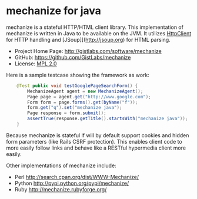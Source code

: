 mechanize for java
==========

mechanize is a stateful HTTP/HTML client library. This implementation of mechanize is 
written in Java to be available on the JVM. It utilizes 
[HttpClient](http://hc.apache.org/httpcomponents-client-ga/index.html) for HTTP handling 
and [JSoup]](http://jsoup.org) for HTML parsing.

* Project Home Page: http://gistlabs.com/software/mechanize
* GitHub: https://github.com/GistLabs/mechanize
* License: [MPL 2.0](http://mozilla.org/MPL/2.0/)

Here is a sample testcase showing the framework as work:
```java
	@Test public void testGooglePageSearchForm() {
		MechanizeAgent agent = new MechanizeAgent();
		Page page = agent.get("http://www.google.com");
		Form form = page.forms().get(byName("f"));
		form.get("q").set("mechanize java");
		Page response = form.submit();
		assertTrue(response.getTitle().startsWith("mechanize java"));
	}
```

Because mechanize is stateful if will by default support cookies and hidden 
form parameters (like Rails CSRF protection). This enables client code to more
easily follow links and behave like a RESTful hypermedia client more easily.

Other implementations of mechanize include:
* Perl http://search.cpan.org/dist/WWW-Mechanize/
* Python http://pypi.python.org/pypi/mechanize/
* Ruby http://mechanize.rubyforge.org/